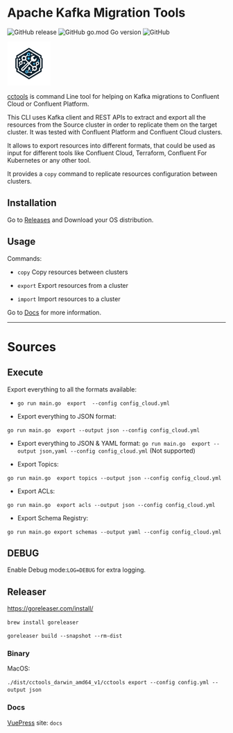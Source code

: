 
# Apache Kafka Migration Tools

![GitHub release](https://img.shields.io/github/v/release/mcolomerc/cctools)
![GitHub go.mod Go version](https://img.shields.io/github/go-mod/go-version/mcolomerc/cctools)
![GitHub](https://img.shields.io/github/license/mcolomerc/cctools)

<img src="./docs/src/.vuepress/public/logo.png" width="100"> 

[cctools](https://mcolomerc.github.io/cctools/) is command Line tool for helping on Kafka migrations to Confluent Cloud or Confluent Platform.

This CLI uses Kafka client and REST APIs to extract and export all the resources from the Source cluster in order to replicate them on the target cluster. It was tested with Confluent Platform and Confluent Cloud clusters.

It allows to export resources into different formats, that could be used as input for different tools like Confluent Cloud, Terraform, Confluent For Kubernetes or any other tool.

It provides a `copy` command to replicate resources configuration between clusters.

## Installation

Go to [Releases](https://github.com/mcolomerc/cctools/releases) and Download your OS distribution.

## Usage

Commands:

- `copy` Copy resources between clusters
  
- `export` Export resources from a cluster

- `import` Import resources to a cluster

Go to [Docs](https://mcolomerc.github.io/cctools/) for more information.

---

# Sources

## Execute

Export everything to all the formats available:

* `go run main.go  export  --config config_cloud.yml`

* Export everything to JSON format:

`go run main.go  export --output json --config config_cloud.yml`

* Export everything to JSON & YAML format:
`go run main.go  export --output json,yaml --config config_cloud.yml`   (Not supported)

* Export Topics:

`go run main.go  export topics --output json --config config_cloud.yml`

* Export ACLs:

`go run main.go  export acls --output json --config config_cloud.yml`

* Export Schema Registry:

`go run main.go export schemas --output yaml --config config_cloud.yml`

## DEBUG

Enable Debug mode:`LOG=DEBUG` for extra logging.

## Releaser

<https://goreleaser.com/install/>

```brew install goreleaser```

```goreleaser build --snapshot --rm-dist```

### Binary

MacOS:

```./dist/cctools_darwin_amd64_v1/cctools export --config config.yml --output json```

### Docs

[VuePress](https://v2.vuepress.vuejs.org/) site: `docs`